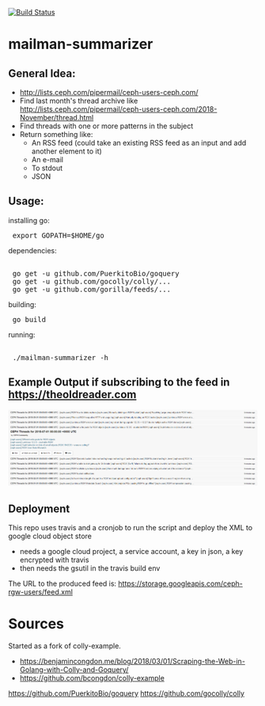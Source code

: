 [![Build Status](https://travis-ci.com/martbhell/mailman-summarizer.svg?branch=master)](https://travis-ci.com/martbhell/mailman-summarizer)

mailman-summarizer
==========

General Idea:
---------

 - http://lists.ceph.com/pipermail/ceph-users-ceph.com/
 - Find last month's thread archive like http://lists.ceph.com/pipermail/ceph-users-ceph.com/2018-November/thread.html
 - Find threads with one or more patterns in the subject
 - Return something like:
   - An RSS feed (could take an existing RSS feed as an input and add another element to it)
   - An e-mail
   - To stdout
   - JSON

Usage:
-------

installing go:

<pre>
 export GOPATH=$HOME/go
</pre>

dependencies:
<pre>

 go get -u github.com/PuerkitoBio/goquery
 go get -u github.com/gocolly/colly/...
 go get -u github.com/gorilla/feeds/...
</pre>

building:

<pre>
 go build
</pre>

running: 
<pre>

 ./mailman-summarizer -h
</pre>


Example Output if subscribing to the feed in https://theoldreader.com
----------------

![Oldreader](oldreader_output.png)

Deployment
----------

This repo uses travis and a cronjob to run the script and deploy the XML to google cloud object store

 - needs a google cloud project, a service account, a key in json, a key encrypted with travis
 - then needs the gsutil in the travis build env

The URL to the produced feed is: https://storage.googleapis.com/ceph-rgw-users/feed.xml

Sources
=====

Started as a fork of colly-example.

 - https://benjamincongdon.me/blog/2018/03/01/Scraping-the-Web-in-Golang-with-Colly-and-Goquery/
 - https://github.com/bcongdon/colly-example

https://github.com/PuerkitoBio/goquery
https://github.com/gocolly/colly
